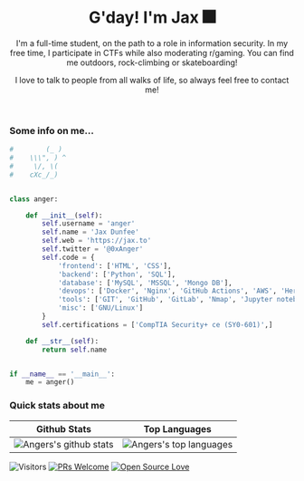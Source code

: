 <h1 align="center"> G'day! I'm Jax 🎆</h1>

<p align="center">
I'm a full-time student, on the path to a role in information security. In my free time, I participate in CTFs while also moderating r/gaming. You can find me outdoors, rock-climbing or skateboarding!
</p>
<p align="center"> 
I love to talk to people from all walks of life, so always feel free to contact me! 
</p>
<br>

<h3>Some info on me...</h3>

```python
#        (_ )
#    \\\", ) ^
#     \/, \(
#    cXc_/_)


class anger:

    def __init__(self):
        self.username = 'anger'
        self.name = 'Jax Dunfee'
        self.web = 'https://jax.to'
        self.twitter = '@0xAnger'
        self.code = {
            'frontend': ['HTML', 'CSS'],
            'backend': ['Python', 'SQL'],
            'database': ['MySQL', 'MSSQL', 'Mongo DB'],
            'devops': ['Docker', 'Nginx', 'GitHub Actions', 'AWS', 'Heroku'],
            'tools': ['GIT', 'GitHub', 'GitLab', 'Nmap', 'Jupyter notebook', 'vim', 'Burp Suite', 'Excel'],
            'misc': ['GNU/Linux']
        }
        self.certifications = ['CompTIA Security+ ce (SY0-601)',]

    def __str__(self):
        return self.name


if __name__ == '__main__':
    me = anger()

```
 

### Quick stats about me
| Github Stats | Top Languages |
| --- | --- |
| ![Angers's github stats](https://github-readme-stats.vercel.app/api?username=anger&show_icons=true&title_color=f6c32c&icon_color=f6c32c&text_color=9f9f9f&bg_color=151515&count_private=true) | ![Angers's top languages](https://github-readme-stats.vercel.app/api/top-langs/?username=anger&show_icons=true&title_color=f6c32c&icon_color=f6c32c&text_color=9f9f9f&bg_color=151515&count_private=true&layout=compact) |




![Visitors](https://visitor-badge.glitch.me/badge?page_id=anger) [![PRs Welcome](https://img.shields.io/badge/PRs-welcome-brightgreen.svg?style=flat&logo=github)](https://github.com/anger) [![Open Source Love](https://badges.frapsoft.com/os/v2/open-source.svg?v=103)](https://github.com/anger)
